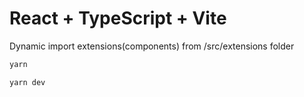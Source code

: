 # React + TypeScript + Vite

Dynamic import extensions(components) from /src/extensions folder

```bash 
yarn

yarn dev
```
 